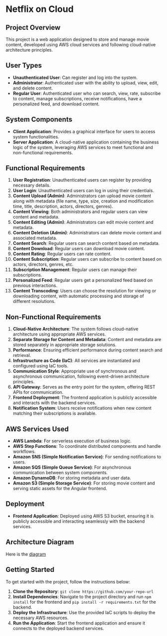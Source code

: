 # Netflix on Cloud

## Project Overview

This project is a web application designed to store and manage movie content, developed using AWS cloud services and following cloud-native architecture principles.

## User Types

- **Unauthenticated User**: Can register and log into the system.
- **Administrator**: Authenticated user with the ability to upload, view, edit, and delete content.
- **Regular User**: Authenticated user who can search, view, rate, subscribe to content, manage subscriptions, receive notifications, have a personalized feed, and download content.

## System Components

- **Client Application**: Provides a graphical interface for users to access system functionalities.
- **Server Application**: A cloud-native application containing the business logic of the system, leveraging AWS services to meet functional and non-functional requirements.

## Functional Requirements

1. **User Registration**: Unauthenticated users can register by providing necessary details.
2. **User Login**: Unauthenticated users can log in using their credentials.
3. **Content Upload (Admin)**: Administrators can upload movie content along with metadata (file name, type, size, creation and modification time, title, description, actors, directors, genres).
4. **Content Viewing**: Both administrators and regular users can view content and metadata.
5. **Content Editing (Admin)**: Administrators can edit movie content and metadata.
6. **Content Deletion (Admin)**: Administrators can delete movie content and associated metadata.
7. **Content Search**: Regular users can search content based on metadata.
8. **Content Download**: Regular users can download movie content.
9. **Content Rating**: Regular users can rate content.
10. **Content Subscription**: Regular users can subscribe to content based on actors, directors, genres, etc.
11. **Subscription Management**: Regular users can manage their subscriptions.
12. **Personalized Feed**: Regular users get a personalized feed based on previous interactions.
13. **Content Transcoding**: Users can choose the resolution for viewing or downloading content, with automatic processing and storage of different resolutions.

## Non-Functional Requirements

1. **Cloud-Native Architecture**: The system follows cloud-native architecture using appropriate AWS services.
2. **Separate Storage for Content and Metadata**: Content and metadata are stored separately in appropriate storage solutions.
3. **Performance**: Ensuring efficient performance during content search and retrieval.
4. **Infrastructure as Code (IaC)**: All services are instantiated and configured using IaC tools.
5. **Communication Style**: Appropriate use of synchronous and asynchronous communication, following event-driven architecture principles.
6. **API Gateway**: Serves as the entry point for the system, offering REST APIs for communication.
7. **Frontend Deployment**: The frontend application is publicly accessible and interacts with the backend services.
8. **Notification System**: Users receive notifications when new content matching their subscriptions is available.

## AWS Services Used

- **AWS Lambda**: For serverless execution of business logic.
- **AWS Step Functions**: To coordinate distributed components and handle workflows.
- **Amazon SNS (Simple Notification Service)**: For sending notifications to users.
- **Amazon SQS (Simple Queue Service)**: For asynchronous communication between system components.
- **Amazon DynamoDB**: For storing metadata and user data.
- **Amazon S3 (Simple Storage Service)**: For storing movie content and serving static assets for the Angular frontend.

## Deployment

- **Frontend Application**: Deployed using AWS S3 bucket, ensuring it is publicly accessible and interacting seamlessly with the backend services.

## Architecture Diagram

Here is the [diagram](https://app.diagrams.net/#G1dPfCubegRsVDGFJYgkGL3bwugiybtVrr#%7B%22pageId%22%3A%22tVUJ8M3Pg1m0Dv-fLw4o%22%7D)

## Getting Started

To get started with the project, follow the instructions below:

1. **Clone the Repository**: `git clone https://github.com/your-repo-url`
2. **Install Dependencies**: Navigate to the project directory and run `npm install` for the frontend and `pip install -r requirements.txt` for the backend.
3. **Deploy the Infrastructure**: Use the provided IaC scripts to deploy the necessary AWS resources.
4. **Run the Application**: Start the frontend application and ensure it connects to the deployed backend services.

